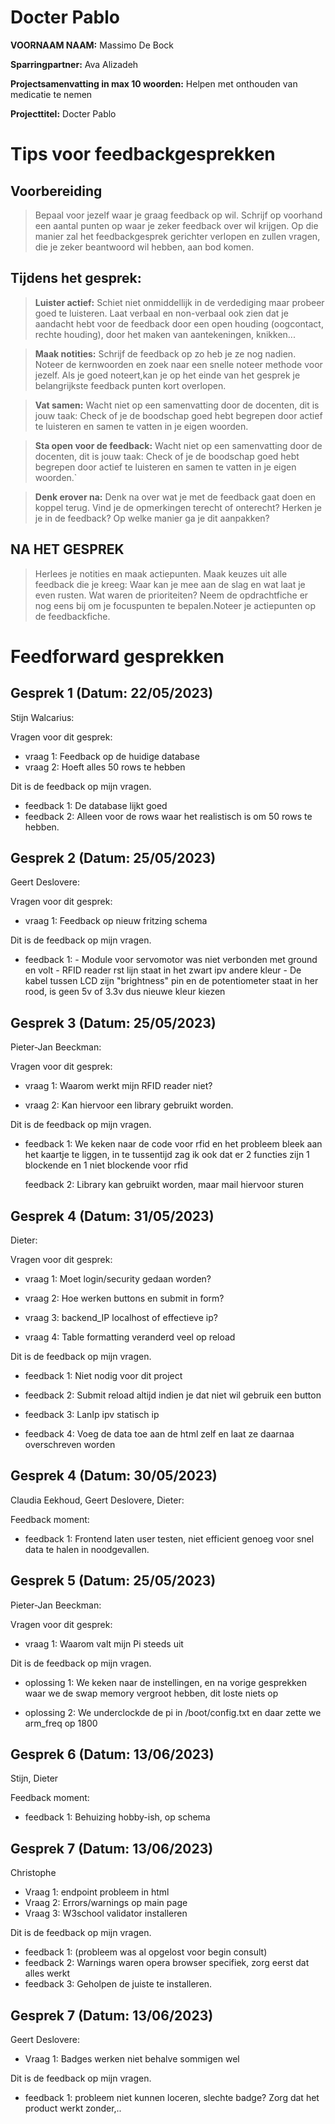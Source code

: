 # Docter Pablo

**VOORNAAM NAAM:** Massimo De Bock

**Sparringpartner:** Ava Alizadeh

**Projectsamenvatting in max 10 woorden:** Helpen met onthouden van medicatie te nemen

**Projecttitel:** Docter Pablo

# Tips voor feedbackgesprekken

## Voorbereiding

> Bepaal voor jezelf waar je graag feedback op wil. Schrijf op voorhand een aantal punten op waar je zeker feedback over wil krijgen. Op die manier zal het feedbackgesprek gerichter verlopen en zullen vragen, die je zeker beantwoord wil hebben, aan bod komen.

## Tijdens het gesprek:

> **Luister actief:** Schiet niet onmiddellijk in de verdediging maar probeer goed te luisteren. Laat verbaal en non-verbaal ook zien dat je aandacht hebt voor de feedback door een open houding (oogcontact, rechte houding), door het maken van aantekeningen, knikken...

> **Maak notities:** Schrijf de feedback op zo heb je ze nog nadien. Noteer de kernwoorden en zoek naar een snelle noteer methode voor jezelf. Als je goed noteert,kan je op het einde van het gesprek je belangrijkste feedback punten kort overlopen.

> **Vat samen:** Wacht niet op een samenvatting door de docenten, dit is jouw taak: Check of je de boodschap goed hebt begrepen door actief te luisteren en samen te vatten in je eigen woorden.

> **Sta open voor de feedback:** Wacht niet op een samenvatting door de docenten, dit is jouw taak: Check of je de boodschap goed hebt begrepen door actief te luisteren en samen te vatten in je eigen woorden.`

> **Denk erover na:** Denk na over wat je met de feedback gaat doen en koppel terug. Vind je de opmerkingen terecht of onterecht? Herken je je in de feedback? Op welke manier ga je dit aanpakken?

## NA HET GESPREK

> Herlees je notities en maak actiepunten. Maak keuzes uit alle feedback die je kreeg: Waar kan je mee aan de slag en wat laat je even rusten. Wat waren de prioriteiten? Neem de opdrachtfiche er nog eens bij om je focuspunten te bepalen.Noteer je actiepunten op de feedbackfiche.

# Feedforward gesprekken

## Gesprek 1 (Datum: 22/05/2023)

Stijn Walcarius:

Vragen voor dit gesprek:

-   vraag 1: Feedback op de huidige database
-   vraag 2: Hoeft alles 50 rows te hebben

Dit is de feedback op mijn vragen.

-   feedback 1: De database lijkt goed
-   feedback 2: Alleen voor de rows waar het realistisch is om 50 rows te hebben.

## Gesprek 2 (Datum: 25/05/2023)

Geert Deslovere:

Vragen voor dit gesprek:

-   vraag 1: Feedback op nieuw fritzing schema

Dit is de feedback op mijn vragen.

-   feedback 1: - Module voor servomotor was niet verbonden met ground en volt - RFID reader rst lijn staat in het zwart ipv andere kleur - De kabel tussen LCD zijn "brightness" pin en de potentiometer staat in her rood, is geen 5v of 3.3v dus nieuwe kleur kiezen

## Gesprek 3 (Datum: 25/05/2023)

Pieter-Jan Beeckman:

Vragen voor dit gesprek:

-   vraag 1: Waarom werkt mijn RFID reader niet?

-   vraag 2: Kan hiervoor een library gebruikt worden.

Dit is de feedback op mijn vragen.

-   feedback 1: We keken naar de code voor rfid en het probleem bleek aan het kaartje te liggen,
    in te tussentijd zag ik ook dat er 2 functies zijn 1 blockende en 1 niet blockende voor rfid

    feedback 2: Library kan gebruikt worden, maar mail hiervoor sturen

## Gesprek 4 (Datum: 31/05/2023)

Dieter:

Vragen voor dit gesprek:

-   vraag 1: Moet login/security gedaan worden?

-   vraag 2: Hoe werken buttons en submit in form?

-   vraag 3: backend_IP localhost of effectieve ip?

-   vraag 4: Table formatting veranderd veel op reload

Dit is de feedback op mijn vragen.

-   feedback 1: Niet nodig voor dit project

-   feedback 2: Submit reload altijd indien je dat niet wil gebruik een button

-   feedback 3: LanIp ipv statisch ip

-   feedback 4: Voeg de data toe aan de html zelf en laat ze daarnaa overschreven worden

## Gesprek 4 (Datum: 30/05/2023)

Claudia Eekhoud, Geert Deslovere, Dieter:

Feedback moment:

-   feedback 1: Frontend laten user testen, niet efficient genoeg voor snel data te halen in noodgevallen.

## Gesprek 5 (Datum: 25/05/2023)

Pieter-Jan Beeckman:

Vragen voor dit gesprek:

-   vraag 1: Waarom valt mijn Pi steeds uit

Dit is de feedback op mijn vragen.

-   oplossing 1: We keken naar de instellingen, en na vorige gesprekken waar we de swap memory vergroot hebben, dit loste niets op

-   oplossing 2: We underclockde de pi in /boot/config.txt en daar zette we arm_freq op 1800

## Gesprek 6 (Datum: 13/06/2023)

Stijn, Dieter

Feedback moment:

-   feedback 1: Behuizing hobby-ish, op schema

## Gesprek 7 (Datum: 13/06/2023)

Christophe

-   Vraag 1: endpoint probleem in html
-   Vraag 2: Errors/warnings op main page
-   Vraag 3: W3school validator installeren

Dit is de feedback op mijn vragen.

-   feedback 1: (probleem was al opgelost voor begin consult)
-   feedback 2: Warnings waren opera browser specifiek, zorg eerst dat alles werkt
-   feedback 3: Geholpen de juiste te installeren.


## Gesprek 7 (Datum: 13/06/2023)

Geert Deslovere:

-   Vraag 1: Badges werken niet behalve sommigen wel

Dit is de feedback op mijn vragen.

-   feedback 1: probleem niet kunnen loceren, slechte badge?
        Zorg dat het product werkt zonder,..
